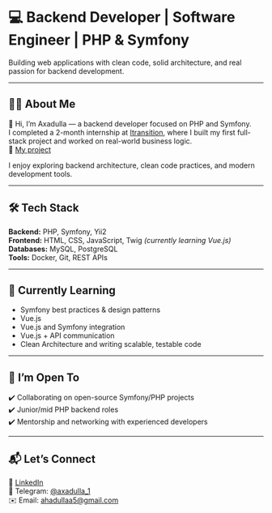 # 💻 Backend Developer | Software Engineer | PHP & Symfony

Building web applications with clean code, solid architecture, and real passion for backend development.

---

## 👨‍💻 About Me

👋 Hi, I’m Axadulla — a backend developer focused on PHP and Symfony.  
I completed a 2-month internship at [Itransition](https://itransition.com), where I built my first full-stack project and worked on real-world business logic.  
🔗 [My project](https://github.com/Axadulla/course-project-3)

I enjoy exploring backend architecture, clean code practices, and modern development tools.
 
---

## 🛠️ Tech Stack

**Backend:** PHP, Symfony, Yii2  
**Frontend:** HTML, CSS, JavaScript, Twig *(currently learning Vue.js)*  
**Databases:** MySQL, PostgreSQL  
**Tools:** Docker, Git, REST APIs

---

## 🎯 Currently Learning

- Symfony best practices & design patterns
- Vue.js
- Vue.js and Symfony integration  
- Vue.js + API communication  
- Clean Architecture and writing scalable, testable code  

---

## 🌱 I’m Open To

✔️ Collaborating on open-source Symfony/PHP projects  
✔️ Junior/mid PHP backend roles  
✔️ Mentorship and networking with experienced developers  

---

## 📬 Let’s Connect

🔗 [LinkedIn](https://www.linkedin.com/in/axadullaabduxamidov/)  
💬 Telegram: [@axadulla_1](https://t.me/axadulla_1)  
✉️ Email: ahadullaa5@gmail.com
